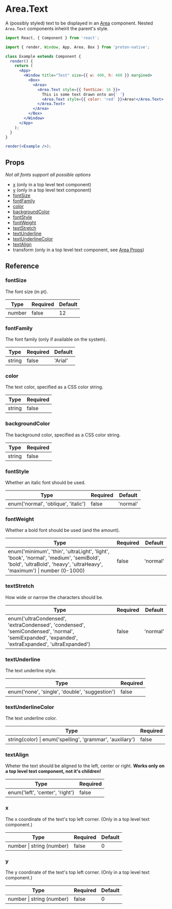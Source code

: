 # Area.Text

A (possibly styled) text to be displayed in an [Area](component_APIs/area.md) component. Nested `Area.Text` components inheirit the parent's style.

```jsx
import React, { Component } from 'react';

import { render, Window, App, Area, Box } from 'proton-native';

class Example extends Component {
  render() {
    return (
      <App>
        <Window title="Test" size={{ w: 400, h: 400 }} margined>
          <Box>
            <Area>
              <Area.Text style={{ fontSize: 16 }}>
                This is some text drawn onto an{' '}
                <Area.Text style={{ color: 'red' }}>Area!</Area.Text>
              </Area.Text>
            </Area>
          </Box>
        </Window>
      </App>
    );
  }
}

render(<Example />);
```

## Props

_Not all fonts support all possible options_

* [x](#x) (only in a top level text component)
* [y](#y) (only in a top level text component)
* [fontSize](#fontsize)
* [fontFamily](#fontfamily)
* [color](#color)
* [backgroundColor](#backgroundcolor)
* [fontStyle](#fontstyle)
* [fontWeight](#fontweight)
* [textStretch](#textstretch)
* [textUnderline](#textunderline)
* [textUnderlineColor](#textunderlinecolor)
* [textAlign](#textalign)
* transform (only in a top level text component, see [Area Props](component_APIs/area_props.md))

## Reference

### fontSize

The font size (in pt).

| **Type** | **Required** | **Default** |
| -------- | ------------ | ----------- |
| number   | false        | 12          |

### fontFamily

The font family (only if available on the system).

| **Type** | **Required** | **Default** |
| -------- | ------------ | ----------- |
| string   | false        | 'Arial'     |

### color

The text color, specified as a CSS color string.

| **Type** | **Required** |
| -------- | ------------ |
| string   | false        |

### backgroundColor

The background color, specified as a CSS color string.

| **Type** | **Required** |
| -------- | ------------ |
| string   | false        |

### fontStyle

Whether an italic font should be used.

| **Type**                            | **Required** | **Default** |
| ----------------------------------- | ------------ | ----------- |
| enum('normal', 'oblique', 'italic') | false        | 'normal'    |

### fontWeight

Whether a bold font should be used (and the amount).

| **Type**                                                                                                                                                             | **Required** | **Default** |
| -------------------------------------------------------------------------------------------------------------------------------------------------------------------- | ------------ | ----------- |
| enum('minimum', 'thin', 'ultraLight', 'light', 'book', 'normal', 'medium', 'semiBold', 'bold', 'ultraBold', 'heavy', 'ultraHeavy', 'maximum') &#x7c; number (0-1000) | false        | 'normal'    |

### textStretch

How wide or narrow the characters should be.

| **Type**                                                                                                                                       | **Required** | **Default** |
| ---------------------------------------------------------------------------------------------------------------------------------------------- | ------------ | ----------- |
| enum('ultraCondensed', 'extraCondensed', 'condensed', 'semiCondensed', 'normal', 'semiExpanded', 'expanded', 'extraExpanded', 'ultraExpanded') | false        | 'normal'    |

### textUnderline

The text underline style.

| **Type**                                       | **Required** |
| ---------------------------------------------- | ------------ |
| enum('none', 'single', 'double', 'suggestion') | false        |

### textUnderlineColor

The text underline color.

| **Type**                                                      | **Required** |
| ------------------------------------------------------------- | ------------ |
| string(color) &#x7c; enum('spelling', 'grammar', 'auxiliary') | false        |

### textAlign

Wheter the text should be aligned to the left, center or right. **Works only on a top level text component, not it's children!**

| **Type**                        | **Required** |
| ------------------------------- | ------------ |
| enum('left', 'center', 'right') | false        |

### x

The x coordinate of the text's top left corner. (Only in a top level text component.)

| **Type**                      | **Required** | **Default** |
| ----------------------------- | ------------ | ----------- |
| number &#x7c; string (number) | false        | 0           |

### y

The y coordinate of the text's top left corner. (Only in a top level text component.)

| **Type**                      | **Required** | **Default** |
| ----------------------------- | ------------ | ----------- |
| number &#x7c; string (number) | false        | 0           |
